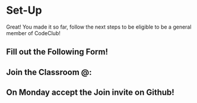 # Set-Up
Great! You made it so far, follow the next steps to be eligible to be a general member of CodeClub!

## Fill out the Following Form!
## Join the Classroom @: 
## On Monday accept the Join invite on Github!
